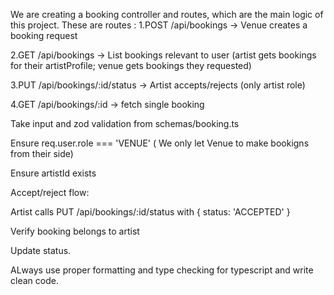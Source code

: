 We are creating a booking controller and routes, which are the main logic of this project. 
These are routes :
1.POST /api/bookings → Venue creates a booking request

2.GET /api/bookings → List bookings relevant to user (artist gets bookings for their artistProfile; venue gets bookings they requested)

3.PUT /api/bookings/:id/status → Artist accepts/rejects (only artist role)

4.GET /api/bookings/:id → fetch single booking

Take input and zod validation from schemas/booking.ts

Ensure req.user.role === 'VENUE' ( We only let Venue to make bookigns from their side)

Ensure artistId exists


Accept/reject flow:

Artist calls PUT /api/bookings/:id/status with { status: 'ACCEPTED' }

Verify booking belongs to artist

Update status.

ALways use proper formatting and type checking for typescript and write clean code.
